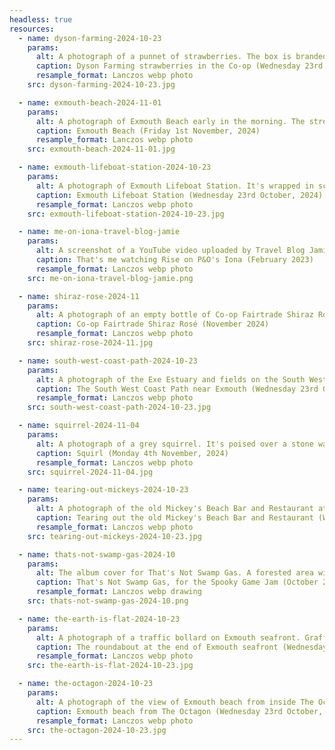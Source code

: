 ```yaml
---
headless: true
resources:
  - name: dyson-farming-2024-10-23
    params:
      alt: A photograph of a punnet of strawberries. The box is branded with the 'Dyson Farming' logo.
      caption: Dyson Farming strawberries in the Co-op (Wednesday 23rd October, 2024)
      resample_format: Lanczos webp photo
    src: dyson-farming-2024-10-23.jpg

  - name: exmouth-beach-2024-11-01
    params:
      alt: A photograph of Exmouth Beach early in the morning. The street lights are on and illuminating the fog that obscures the distance.
      caption: Exmouth Beach (Friday 1st November, 2024)
      resample_format: Lanczos webp photo
    src: exmouth-beach-2024-11-01.jpg

  - name: exmouth-lifeboat-station-2024-10-23
    params:
      alt: A photograph of Exmouth Lifeboat Station. It's wrapped in scaffolding and sheets while the roof is replaced.
      caption: Exmouth Lifeboat Station (Wednesday 23rd October, 2024)
      resample_format: Lanczos webp photo
    src: exmouth-lifeboat-station-2024-10-23.jpg

  - name: me-on-iona-travel-blog-jamie
    params:
      alt: A screenshot of a YouTube video uploaded by Travel Blog Jamie. A live acrobatic show is being performed onboard a cruise ship. An orange arrow is painted on to point me out in the audience.
      caption: That's me watching Rise on P&O's Iona (February 2023)
      resample_format: Lanczos webp photo
    src: me-on-iona-travel-blog-jamie.png

  - name: shiraz-rose-2024-11
    params:
      alt: A photograph of an empty bottle of Co-op Fairtrade Shiraz Rosé wine.
      caption: Co-op Fairtrade Shiraz Rosé (November 2024)
      resample_format: Lanczos webp photo
    src: shiraz-rose-2024-11.jpg

  - name: south-west-coast-path-2024-10-23
    params:
      alt: A photograph of the Exe Estuary and fields on the South West Coast Path near Exmouth.
      caption: The South West Coast Path near Exmouth (Wednesday 23rd October, 2024)
      resample_format: Lanczos webp photo
    src: south-west-coast-path-2024-10-23.jpg

  - name: squirrel-2024-11-04
    params:
      alt: A photograph of a grey squirrel. It's poised over a stone wall, and looks like it's about to jump.
      caption: Squirl (Monday 4th November, 2024)
      resample_format: Lanczos webp photo
    src: squirrel-2024-11-04.jpg

  - name: tearing-out-mickeys-2024-10-23
    params:
      alt: A photograph of the old Mickey's Beach Bar and Restaurant at Sideshore on Exmouth seafront. There's a temporary barrier across the entrance, and a skip being filled by two workers.
      caption: Tearing out the old Mickey's Beach Bar and Restaurant (Wednesday 23rd October, 2024)
      resample_format: Lanczos webp photo
    src: tearing-out-mickeys-2024-10-23.jpg

  - name: thats-not-swamp-gas-2024-10
    params:
      alt: The album cover for That's Not Swamp Gas. A forested area with three flowing lights in the night sky.
      caption: That's Not Swamp Gas, for the Spooky Game Jam (October 2024)
      resample_format: Lanczos webp drawing
    src: thats-not-swamp-gas-2024-10.png

  - name: the-earth-is-flat-2024-10-23
    params:
      alt: A photograph of a traffic bollard on Exmouth seafront. Graffiti on it reads 'The Earth is Flat'.
      caption: The roundabout at the end of Exmouth seafront (Wednesday 23rd October, 2024)
      resample_format: Lanczos webp photo
    src: the-earth-is-flat-2024-10-23.jpg

  - name: the-octagon-2024-10-23
    params:
      alt: A photograph of the view of Exmouth beach from inside The Octagon.
      caption: Exmouth beach from The Octagon (Wednesday 23rd October, 2024)
      resample_format: Lanczos webp photo
    src: the-octagon-2024-10-23.jpg
---
```

